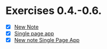 # Exercises 0.4.-0.6.

- [x] [New Note](0.4%20New%20Note.png)
- [x] [Single page app](0.5%20Single%20Page%20App.png)
- [x] [New note Single Page App](0.6%20New%20Note%20in%20Single%20Page%20Application.png)